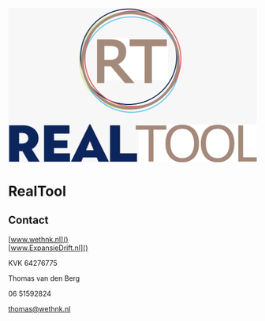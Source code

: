 ![Logo](profile/RealTool.png)

# RealTool

## Contact
[www.wethnk.nl]()<br/>
[www.ExpansieDrift.nl]()

KVK 64276775

Thomas van den Berg

06 51592824

thomas@wethnk.nl